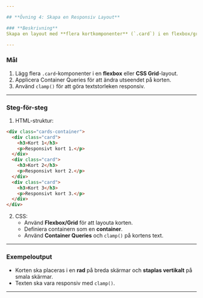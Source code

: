 ```yaml
---

## **Övning 4: Skapa en Responsiv Layout**

### **Beskrivning**
Skapa en layout med **flera kortkomponenter** (`.card`) i en flexbox/grid-layout. Använd **Container Queries** och `clamp()` för att göra korten och deras innehåll responsiva.

---
```


### **Mål**
1. Lägg flera `.card`-komponenter i en **flexbox** eller **CSS Grid**-layout.  
2. Applicera Container Queries för att ändra utseendet på korten.  
3. Använd `clamp()` för att göra textstorleken responsiv.

---

### **Steg-för-steg**
1. HTML-struktur:

```html
<div class="cards-container">
  <div class="card">
    <h3>Kort 1</h3>
    <p>Responsivt kort 1.</p>
  </div>
  <div class="card">
    <h3>Kort 2</h3>
    <p>Responsivt kort 2.</p>
  </div>
  <div class="card">
    <h3>Kort 3</h3>
    <p>Responsivt kort 3.</p>
  </div>
</div>
```

2. CSS:
   - Använd **Flexbox/Grid** för att layouta korten.  
   - Definiera containern som en **container**.  
   - Använd **Container Queries** och `clamp()` på kortens text.

---

### **Exempeloutput**
- Korten ska placeras i en **rad** på breda skärmar och **staplas vertikalt** på smala skärmar.  
- Texten ska vara responsiv med `clamp()`.

---
